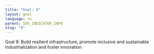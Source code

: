 ```yaml
---
title: "Goal: 9"
layout: goal
language: ru
parent: SDG_INDICATOR_INFO
slug: "9"
---
```

Goal 9: Build resilient infrastructure, promote inclusive and sustainable industrialization and foster innovation